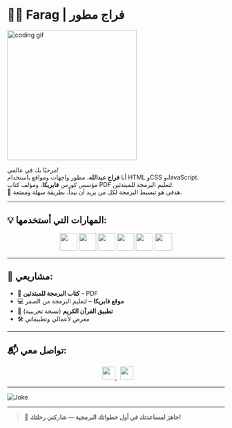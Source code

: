 # 👨‍💻 Farag | فراج مطور

<img align="center" src="https://media.giphy.com/media/L1R1tvI9svkIWwpVYr/giphy.gif" width="300" alt="coding gif" />

مرحبًا بك في عالمي!  
أنا  **فراج عبدالله**، مطور واجهات ومواقع باستخدام HTML وCSS وJavaScript.  
مؤسس كورس  **فابريكا**، ومؤلف كتاب PDF لتعليم البرمجة للمبتدئين.  
🎯 هدفي هو تبسيط البرمجة لكل من يريد أن يبدأ، بطريقة سهلة وممتعة.

---

##  💡 المهارات التي أستخدمها:

<p align="center">
  <img src="https://www.vectorlogo.zone/logos/html5/html5-icon.svg" width="40" />
  <img src="https://www.vectorlogo.zone/logos/w3_css/w3_css-icon.svg" width="40" />
  <img src="https://www.vectorlogo.zone/logos/javascript/javascript-icon.svg" width="40" />
  <img src="https://www.vectorlogo.zone/logos/bootstrap/bootstrap-icon.svg" width="40" />
  <img src="https://www.vectorlogo.zone/logos/github/github-icon.svg" width="40" />
  <img src="https://www.vectorlogo.zone/logos/figma/figma-icon.svg" width="40" />
</p>

---

## 🧠 مشاريعي:

- 📘 **كتاب البرمجة للمبتدئين** – PDF
- 💻 **موقع فابريكا**  – لتعليم البرمجة من الصفر
- 📱 **تطبيق القرآن الكريم** (نسخة تجريبية)
-  🛠️ معرض لأعمالي وتطبيقاتي

---

##  📬 تواصل معي:

<p align="center">
  <a href="https://facebook.com/farajabdallah" target="_blank">
    <IMG. src="https://cdn.jsdelivr.net/npm/simple-icons@3.0.1/icons/facebook.svg" width="30" />
  </a>&nbsp;
  <a href="https://wa.me/201091838789" target="_blank">
    <img src="https://cdn.jsdelivr.net/npm/simple-icons@3.0.1/icons/whatsapp.svg" width="30" />
  </a>&nbsp;
  <a href="mailto:farajbdallh891@gmail.com" target="_blank">
    <img src="https://cdn.jsdelivr.net/npm/simple-icons@3.0.1/icons/gmail.svg" width="30" />
  </a>
</p>

---

<img src="https://readme-jokes.vercel.app/api" alt="Joke" />

---

> 🚀 **جاهز لمساعدتك في أول خطواتك البرمجية — شاركني رحلتك!**
